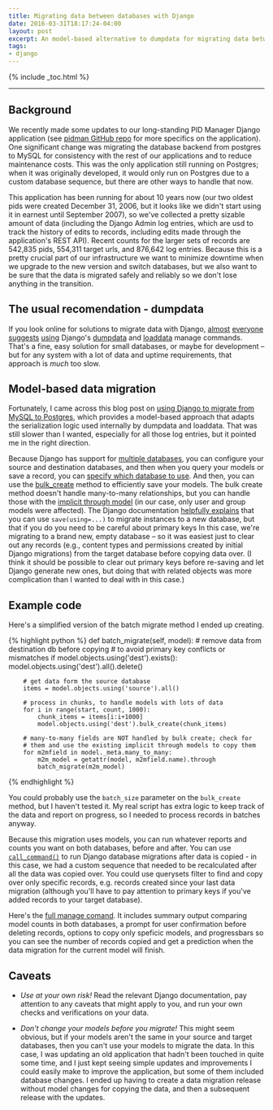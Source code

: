 ```yaml
---
title: Migrating data between databases with Django
date: 2016-03-31T18:17:24-04:00
layout: post
excerpt: An model-based alternative to dumpdata for migrating data between databases.
tags:
- django
---
```


{% include _toc.html %}

* * *

## Background

We recently made some updates to our long-standing PID Manager Django application (see [pidman GitHub repo](https://github.com/emory-libraries/pidman) for more specifics on the application).  One significant change was migrating the database backend from postgres to MySQL for consistency with the rest of our applications and to reduce maintenance costs.  This was the only application still running on Postgres; when it was originally developed, it would only run on Postgres due to a custom database sequence, but there are other ways to handle that now.

This application has been running for about 10 years now (our two oldest pids were created December 31, 2006, but it looks like we didn't start using it in earnest until September 2007), so we've collected a pretty sizable amount of data (including the Django Admin log entries, which are usd to track the history of edits to records, including edits made through the application's REST API).  Recent counts for the larger sets of records are 542,835 pids, 554,311 target urls, and 876,642 log entries. Because this is a pretty crucial part of our infrastructure we want to minimize downtime when we upgrade to the new version and switch databases, but we also want to be sure that the data is migrated safely and reliably so we don't lose anything in the transition.

## The usual recomendation - dumpdata

If you look online for solutions to migrate data with Django, [almost](http://stackoverflow.com/questions/7002194/how-to-copy-database-in-use-to-other-database-in-django) [everyone](http://stackoverflow.com/questions/9984141/django-copy-data-from-one-database-to-another) [suggests](http://matthewwittering.com/blog/how-to-migrating-the-database-engine-for-django.html) [using](http://blog.aplikacja.info/2010/04/how-to-migrate-django-to-different-database-backend/) Django's [dumpdata](https://docs.djangoproject.com/en/1.9/ref/django-admin/#dumpdata) and [loaddata](https://docs.djangoproject.com/en/1.9/ref/django-admin/#django-admin-loaddata) manage commands.  That's a fine, easy solution for small databases, or maybe for development – but for any system with a lot of data and uptime requirements, that approach is *much* too slow.

## Model-based data migration

Fortunately, I came across this blog post on [using Django to migrate from MySQL to Postgres](http://www.ofbrooklyn.com/2010/07/18/migrating-django-mysql-postgresql-easy-way/), which provides a model-based approach that adapts the serialization logic used internally by dumpdata and loaddata.  That was still slower than I wanted, especially for all those log entries, but it pointed me in the right direction.

Because Django has support for [multiple databases](https://docs.djangoproject.com/en/1.9/topics/db/multi-db/), you can configure your source and destination databases, and then when you query your models or save a record, you can [specify which database to use](https://docs.djangoproject.com/en/1.9/topics/db/multi-db/#manually-selecting-a-database).  And then, you can use the [bulk_create](https://docs.djangoproject.com/en/1.9/ref/models/querysets/#bulk-create) method to efficiently save your models.   The bulk create method doesn't handle many-to-many relationships, but you can handle those with the [implicit through model](https://docs.djangoproject.com/en/1.9/ref/models/fields/#django.db.models.ManyToManyField.through) (in our case, only user and group models were affected). The Django documentation [helpfully explains](https://docs.djangoproject.com/en/1.9/topics/db/multi-db/#moving-an-object-from-one-database-to-another) that you can use `save(using=...)` to migrate instances to a new database, but that if you do you need to be careful about primary keys  In this case, we're migrating to a brand new, empty database – so it was easiest just to clear out any records (e.g., content types and permissions created by initial Django migrations) from the target database before copying data over.  (I think it should be possible to clear out primary keys before re-saving and let Django generate new ones, but doing that with related objects was more complication than I wanted to deal with in this case.)

## Example code

Here's a simplified version of the batch migrate method I ended up creating.

{% highlight python %}
  def batch_migrate(self, model):
        # remove data from destination db before copying
        # to avoid primary key conflicts or mismatches
        if model.objects.using('dest').exists():
             model.objects.using('dest').all().delete()

        # get data form the source database
        items = model.objects.using('source').all()

        # process in chunks, to handle models with lots of data
        for i in range(start, count, 1000):
            chunk_items = items[i:i+1000]
            model.objects.using('dest').bulk_create(chunk_items)

        # many-to-many fields are NOT handled by bulk create; check for
        # them and use the existing implicit through models to copy them
        for m2mfield in model._meta.many_to_many:
            m2m_model = getattr(model, m2mfield.name).through
            batch_migrate(m2m_model)
{% endhighlight %}

You could probably use the `batch_size` parameter on the `bulk_create` method, but I haven't tested it.  My real script has extra logic to keep track of the data and report on progress, so I needed to process records in batches anyway.

Because this migration uses models, you can run whatever reports and counts you want on both databases, before and after. You can use [`call_command()`](https://docs.djangoproject.com/en/1.9/ref/django-admin/#running-management-commands-from-your-code) to run Django database migrations after data is copied - in this case, we had a custom sequence that needed to be recalculated after all the data was copied over.   You could use querysets filter to find and copy over only specific records, e.g. records created since your last data migration (although you'll have to pay attention to primary keys if you've added records to your target database).

Here's the [full manage comand](https://github.com/emory-libraries/pidman/blob/3f6d7596ce192e2e5be7c398958908962f0686ab/pidman/pid/management/commands/pg-migrate.py).  It includes summary output comparing model counts in both databases, a prompt for user confirmation before deleting records, options to copy only speficic models, and progressbars so you can see the number of records copied and get a prediction when the data migration for the current model will finish.

## Caveats

* *Use at your own risk!* Read the relevant Django documentation, pay attention to any caveats that might apply to you, and run your own checks and verifications on your data.

* *Don't change your models before you migrate!* This might seem obvious, but if your models aren't the same in your source and target databases, then you can't use your models to migrate the data.  In this case, I was updating an old application that hadn't been touched in quite some time, and I just kept seeing simple updates and improvements I could easily make to improve the application, but some of them included database changes.  I ended up having to create a data migration release without model changes for copying the data, and then a subsequent release with the updates.




